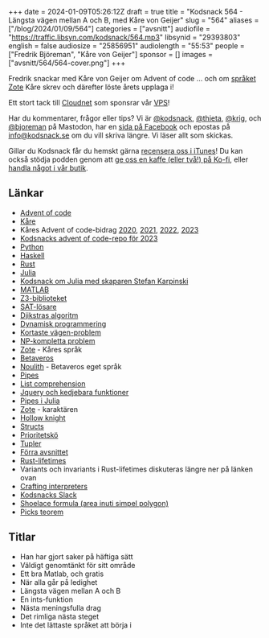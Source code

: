 +++
date = 2024-01-09T05:26:12Z
draft = true
title = "Kodsnack 564 - Längsta vägen mellan A och B, med Kåre von Geijer"
slug = "564"
aliases = ["/blog/2024/01/09/564"]
categories = ["avsnitt"]
audiofile = "https://traffic.libsyn.com/kodsnack/564.mp3"
libsynid = "29393803"
english = false
audiosize = "25856951"
audiolength = "55:53"
people = ["Fredrik Björeman", "Kåre von Geijer"]
sponsor = []
images = ["avsnitt/564/564-cover.png"]
+++

Fredrik snackar med Kåre von Geijer om Advent of code … och om [språket Zote](https://github.com/KvGeijer/zote) Kåre skrev och därefter löste årets upplaga i!

Ett stort tack till [Cloudnet](https://www.cloudnet.se) som sponsrar vår [VPS](https://en.wikipedia.org/wiki/Virtual_private_server)!

Har du kommentarer, frågor eller tips? Vi är [@kodsnack](https://social.podsnack.se/@kodsnack), [@thieta](https://6510.nu/@thieta), [@krig](https://6510.nu/@krig), och [@bjoreman](https://toot.cafe/@bjoreman) på Mastodon, har en [sida på Facebook](https://www.facebook.com/) och epostas på [info@kodsnack.se](mailto:info@kodsnack.se) om du vill skriva längre. Vi läser allt som skickas.

Gillar du Kodsnack får du hemskt gärna [recensera oss i iTunes](https://itunes.apple.com/se/podcast/kodsnack/id561631498?l=en)! Du kan också stödja podden genom att <a href="https://ko-fi.com/kodsnack" rel="payment">ge oss en kaffe (eller två!) på Ko-fi</a>, eller [handla något i vår butik](https://shop.spreadshirt.se/kodsnack/).

## Länkar ##
* [Advent of code](https://adventofcode.com/)
* [Kåre](https://karevongeijer.com/)
* Kåres Advent of code-bidrag [2020](https://github.com/KvGeijer/Advent_of_Code_2020), [2021](https://github.com/KvGeijer/Advent_of_Rust), [2022](https://github.com/KvGeijer/Advent-of-Julia), [2023](https://github.com/KvGeijer/advent-of-zote-2023)
* [Kodsnacks advent of code-repo för 2023](https://github.com/kodsnack/advent_of_code_2023)
* [Python](https://www.python.org/)
* [Haskell](https://www.haskell.org/)
* [Rust](https://www.rust-lang.org/)
* [Julia](https://julialang.org/)
* [Kodsnack om Julia med skaparen Stefan Karpinski](https://kodsnack.se/80/)
* [MATLAB](https://en.wikipedia.org/wiki/MATLAB)
* [Z3-biblioteket](https://github.com/Z3Prover/z3)
* [SAT-lösare](https://en.wikipedia.org/wiki/SAT_solver)
* [Djikstras algoritm](https://en.wikipedia.org/wiki/Dijkstra%27s_algorithm)
* [Dynamisk programmering](https://en.wikipedia.org/wiki/Dynamic_programming)
* [Kortaste vägen-problem](https://en.wikipedia.org/wiki/Shortest_path_problem)
* [NP-kompletta problem](https://en.wikipedia.org/wiki/NP-completeness)
* [Zote](https://github.com/KvGeijer/zote) - Kåres språk
* [Betaveros](https://beta.vero.site/)
* [Noulith](https://blog.vero.site/post/noulith) - Betaveros eget språk
* [Pipes](https://en.wikipedia.org/wiki/Pipeline_%28Unix%29)
* [List comprehension](https://en.wikipedia.org/wiki/List_comprehension)
* [Jquery och kedjebara funktioner](https://tobiasahlin.com/blog/quick-guide-chaining-in-jquery/)
* [Pipes i Julia](https://docs.julialang.org/en/v1/manual/functions/#Function-composition-and-piping)
* [Zote](https://hollowknight.fandom.com/wiki/Zote) - karaktären
* [Hollow knight](https://en.wikipedia.org/wiki/Hollow_Knight)
* [Structs](https://en.wikipedia.org/wiki/Record_%28computer_science%29)
* [Prioritetskö](https://en.wikipedia.org/wiki/Priority_queue)
* [Tupler](https://en.wikipedia.org/wiki/Tuple)
* [Förra avsnittet](https://kodsnack.se/563/)
* [Rust-lifetimes](https://karevongeijer.com/blog/confounding-lifetimes/)
* Variants och invariants i Rust-lifetimes diskuteras längre ner på länken ovan
* [Crafting interpreters](https://craftinginterpreters.com/)
* [Kodsnacks Slack](https://join.slack.com/t/podsnack/shared_invite/zt-wh2ussm9-xFOqpvjgF16G2eDhaBy1hw)
*  [Shoelace formula (area inuti simpel polygon)](https://en.wikipedia.org/wiki/Shoelace_formula)
* [Picks teorem](https://en.wikipedia.org/wiki/Pick%27s_theorem)

## Titlar ##
* Han har gjort saker på häftiga sätt
* Väldigt genomtänkt för sitt område
* Ett bra Matlab, och gratis
* När alla går på ledighet
* Längsta vägen mellan A och B
* En ints-funktion
* Nästa meningsfulla drag
* Det rimliga nästa steget
* Inte det lättaste språket att börja i